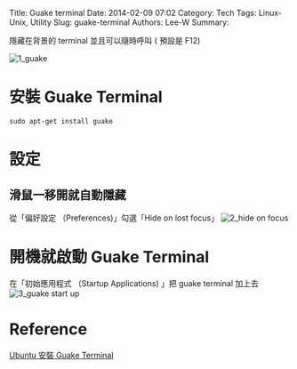 Title: Guake terminal
Date: 2014-02-09 07:02
Category: Tech
Tags: Linux-Unix, Utility
Slug: guake-terminal
Authors: Lee-W
Summary: 


隱藏在背景的 terminal
並且可以隨時呼叫 ( 預設是 F12)

<!--more-->

![1_guake]({static}/images/posts-image/2014-02-09-guake-terminal/0L95Qtg.png)

# 安裝 Guake Terminal
```shell
sudo apt-get install guake
```

# 設定
## 滑鼠一移開就自動隱藏
從「偏好設定 （Preferences)」勾選「Hide on lost focus」
![2_hide on focus]({static}/images/posts-image/2014-02-09-guake-terminal/Ibp8MX0.png)

# 開機就啟動 Guake Terminal
在「初始應用程式 （Startup Applications) 」把 guake terminal 加上去
![3_guake start up]({static}/images/posts-image/2014-02-09-guake-terminal/sYQ6Klw.png)

# Reference
[Ubuntu 安裝 Guake Terminal](http://www.arthurtoday.com/2012/08/ubuntu-install-guake-terminal.html#.UvcpWx9KiXo)